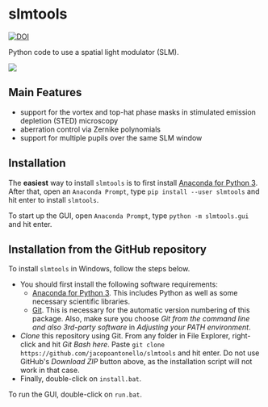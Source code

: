 # slmtools

[![DOI](https://img.shields.io/badge/DOI-10.1364%2FOE.393363-blue)](https://doi.org/10.1364/OE.393363)

Python code to use a spatial light modulator (SLM).

![](./media/screenshot.png)

## Main Features

* support for the vortex and top-hat phase masks in stimulated emission
  depletion (STED) microscopy
* aberration control via Zernike polynomials
* support for multiple pupils over the same SLM window

## Installation

The **easiest** way to install `slmtools` is to first install [Anaconda for Python
3](https://www.anaconda.com/download). After that, open an `Anaconda Prompt`,
type `pip install --user slmtools` and hit enter to install `slmtools`.

To start up the GUI, open `Anaconda Prompt`, type `python -m slmtools.gui` and
hit enter.

## Installation from the GitHub repository

To install `slmtools` in Windows, follow the steps below.

- You should first install the following software requirements:
    - [Anaconda for Python 3](https://www.anaconda.com/download). This includes
      Python as well as some necessary scientific libraries.
    - [Git](https://git-scm.com/download/win). This is necessary for the
      automatic version numbering of this package. Also, make sure you choose
      *Git from the command line and also 3rd-party software* in *Adjusting
      your PATH environment*.
- *Clone* this repository using Git. From any folder in File Explorer,
  right-click and hit *Git Bash here*. Paste `git clone
  https://github.com/jacopoantonello/slmtools` and hit enter. Do not use GitHub's
  *Download ZIP* button above, as the installation script will not work in that
  case.
- Finally, double-click on `install.bat`.

To run the GUI, double-click on `run.bat`.
